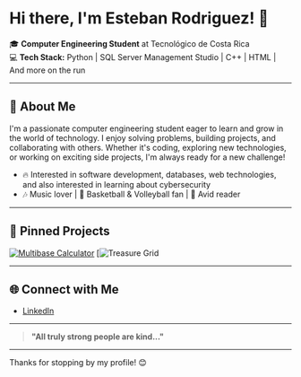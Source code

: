 # Hi there, I'm Esteban Rodriguez! 👋

🎓 **Computer Engineering Student** at Tecnológico de Costa Rica  
💻 **Tech Stack:** Python | SQL Server Management Studio | C++ | HTML | And more on the run

---

## 🚀 About Me

I'm a passionate computer engineering student eager to learn and grow in the world of technology. I enjoy solving problems, building projects, and collaborating with others. Whether it's coding, exploring new technologies, or working on exciting side projects, I'm always ready for a new challenge!

- 🔥 Interested in software development, databases, web technologies, and also interested in learning about cybersecurity
- 🎶 Music lover | 🏀 Basketball & Volleyball fan | 📖 Avid reader

---

## 📌 Pinned Projects


[![Multibase Calculator]([https://github-readme-stats.vercel.app/api/pin/?username=TLShowtime&repo=Taller)](https://github.com/TLShowtime/Taller](https://github.com/EstebanRodriguezV/Multibase-Calculator-.git))
[![Treasure Grid]([https://github-readme-stats.vercel.app/api/pin/?username=EstebanRodriguezV&repo=Taller](https://github.com/EstebanRodriguezV/Treasure-Grid.git))

---

## 🌐 Connect with Me

- [LinkedIn](www.linkedin.com/in/esteban-andrés-rodríguez-vargas-807a86386)

---

> **"All truly strong people are kind..."**

---

Thanks for stopping by my profile! 😊
